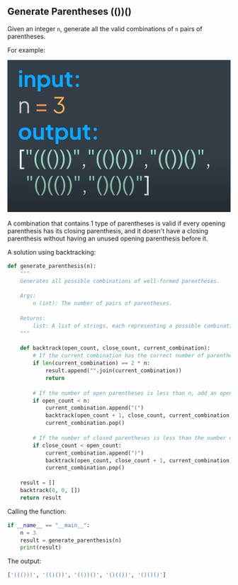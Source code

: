 ## Generate Parentheses (())()

Given an integer ``n``, generate all the valid combinations of ``n``
pairs of parentheses.

For example:

![](../static/generate-parentheses.png)

A combination that contains 1 type of parentheses is valid if every opening parenthesis has
its closing parenthesis, and it doesn't have a closing parenthesis without having an unused opening
parenthesis before it.

A solution using backtracking:

```python
def generate_parenthesis(n):
    """
    Generates all possible combinations of well-formed parentheses.

    Args:
        n (int): The number of pairs of parentheses.
    
    Returns:
        list: A list of strings, each representing a possible combination of well-formed parentheses.
    """

    def backtrack(open_count, close_count, current_combination):
        # If the current combination has the correct number of parentheses, add it to the results list.
        if len(current_combination) == 2 * n:
            result.append("".join(current_combination))
            return

        # If the number of open parentheses is less than n, add an open parenthesis to the current combination
        if open_count < n:
            current_combination.append("(")
            backtrack(open_count + 1, close_count, current_combination)
            current_combination.pop()

        # If the number of closed parentheses is less than the number of open parentheses, add a closed parenthesis to the current combination.
        if close_count < open_count:
            current_combination.append(")")
            backtrack(open_count, close_count + 1, current_combination)
            current_combination.pop()

    result = []
    backtrack(0, 0, [])
    return result
```

Calling the function:

```python
if __name__ == "__main__":
    n = 3
    result = generate_parenthesis(n)
    print(result)
```

The output:

```bash
['((()))', '(()())', '(())()', '()(())', '()()()']
```